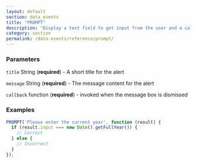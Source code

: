 ```yaml
---
layout: default
section: data_events
title: "PROMPT"
description: "Display a text field to get input from the user and a callback to respond to the result"
category: section
permalink: /data-events/reference/prompt/
---
```


### Parameters

`title` String (__required__) - A short title for the alert

`message` String (__required__) - The message content for the alert

`callback` function (__required__) - invoked when the message box is dismissed

### Examples

```js
PROMPT('Please enter the current year', function (result) {
  if (result.input === new Date().getFullYear()) {
    // Correct
  } else {
    // Incorrect
  }
});
```